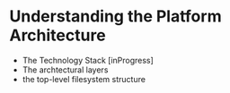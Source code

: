 # Understanding the Platform Architecture
 - The Technology Stack [inProgress]
 - The archtectural layers
 - the top-level filesystem structure

